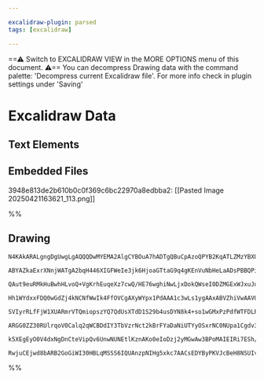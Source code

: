 ```yaml
---

excalidraw-plugin: parsed
tags: [excalidraw]

---
```

==⚠  Switch to EXCALIDRAW VIEW in the MORE OPTIONS menu of this document. ⚠== You can decompress Drawing data with the command palette: 'Decompress current Excalidraw file'. For more info check in plugin settings under 'Saving'


# Excalidraw Data

## Text Elements
## Embedded Files
3948e813de2b610b0c0f369c6bc22970a8edbba2: [[Pasted Image 20250421163621_113.png]]

%%
## Drawing
```compressed-json
N4KAkARALgngDgUwgLgAQQQDwMYEMA2AlgCYBOuA7hADTgQBuCpAzoQPYB2KqATLZMzYBXUtiRoIACyhQ4zZAHoFAc0JRJQgEYA6bGwC2CgF7N6hbEcK4OCtptbErHALRY8RMpWdx8Q1TdIEfARcZgRmBShcZQUebQBGAAYEmjoghH0EDihmbgBtcDBQMBKIEm4IIUSATUT9AAkAVgQYbAAlAHVEnkSAM0aANQAONoBJVJLIWEQKwn1opH5SzG5n

ABYAZkaExrXNnjWATgA2bqH446XIGFWeIe3jk6HjoaGTtaG9q4gKEnVuNbHeLaADsPBBQPihzW3UO92+kgQhGU0gBhw232symC3ES32YUFIbAA1ggAMJsfBsUgVQnWZhwXCBbITUqaXDYYnKIlCDjEClUmkSOkcBlMrJQVmQXqEfD4ADKsBxEkEHilEAJRNJHT+km4fEKAkJJIQipgyvQqvK3x5KI44VyaHi3zYjOwahuTsSeMNEG5wjgo2IjtQe

QAut9euRMkHuBwhHLvoQ+VgKrhEuqeXz7cwQ/HE76wghiNwLjxDokQWseI0DZMGExWJxuJdfYwWOwOAA5ThifWJeIbDbPeJ10qEZgAEXSUGL3F6BDC300wj5AFFgplsnmE/hvkI4MRcLOS06q7XjiCQUNEht4o1vkQOMS47vH2xOXO0Av8EvC1EoCEEMIEQPlk2UdUZWCWMJA2aEhgQc4NmIBAeE0IFEk0RJsD6DZHmwY5NGwHhyxBRJcAQ4hNHZ

Hh1WYdxxFDQ0wGdZj4kNCNfWwIk4FfOVCgAXyWYpx1PdAAA1c3wLs1ygAAxABVZhiVwAAVQ5xMaDZxNIQhGnVaZGIwOVCDkRZfRWNBnHBDZtA2RI1jBRpjkBQ4wWOVt609VBnEaIZQRBKF4jLJJ0RBB9fV+Yh/jQDY4jvZzRxBQ5yxecKESRFFJVi/yNghRpnLglzPjyiL6yxC0fXrTUTQFakKgAYg2TZcBhdV2U5f1eX5Sl6uFchRUZZlJUjWUF

SVIyrRLfFjW1XUARmrVTQmiopszYQ7QdUsXTdD1S29b4usDYN8k4+so1wGMxPzPdfWTFDLPQXB4nW7qcxDETSkM/VDSEwsEC/VBB0eQL7xc752ybLg0CGMdIEhzsew4PsnTglLrxStYkynGdAZ/P96xXbqNwyCUdwLesDyPE9S3PHhLyvQ4Us80onxfNAbvfT8xPxhBBPAM6IFwOA4EVY9GJE6BEUyCoiCy1kGEIBAKAAIQ5Lksx6wVGt6XW9YV7

ARGG0ZZ30RUlrqoV0Calq2qWCBDdIY3TbVzrNct2kBrFYaDaNiUTYyOSxrNC0NUpa1Cgdv3sgDs3ZoQHVor1NAscjx3nYyc2TRDybw+mtPo6gWO2g2yR3u2gunf902AHldtgfaqsgdPq8Dzh5Mu2VvLK5vC9juT2/lQgjEYnp7ZbmPTdUrAoAAQTl6H0GCXoRsrjO46ZOenbYChEVwa63zX1v9DXPlZ+33eQjEoWL99qvJ4yc+iQoVT4CMzWFfoo

k5XEgEyO0V4dxNgDnCteVipQv6UnwNUNEtlKznAKo0eIoDzj2yMGwAw3BPoMAIEIRi7ESh/VKBPIupsS5vS2hID+9tuQkCHiPfsNDdLEEVAgXiaAe5+mYQAWTYChU+uBNDBB5ouBATCSAezQNglWlJr6kGUOyAAFDwZB1BeCqPUSCNRyRGgAEp1RtAQMoBMTIKjyKUTweyajLF4l4FY1AOj9GCXHoXLOpI65QE7OTW6pQLqZEMSmXSHAIJSN9FkQ

RwjuCEjwd8bARB2GoGiWI30HBLqMSSS6IQUAnzpNIHg5xkc7AACsEDYByPKVJcBeH8NSUIvGoj7Yck8YwVSGD8BYN9N9FU6QymdnVIbAkBhX4zA5ofesVJubzgab6KMBh5Q9M8c2b80zxmhDnr0lpbS+L4H5mAIhEAoLhCwQJEAAkgA=
```
%%
